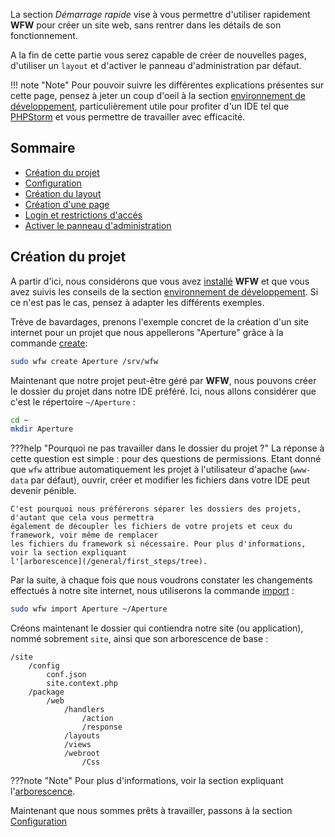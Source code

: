 La section *Démarrage rapide* vise à vous permettre d'utiliser rapidement **WFW** pour créer un site web, sans
rentrer dans les détails de son fonctionnement.

A la fin de cette partie vous serez capable de créer de nouvelles pages, d'utiliser un `layout` et
d'activer le panneau d'administration par défaut.

!!! note "Note"
	Pour pouvoir suivre les différentes explications présentes sur cette page, pensez à jeter un
	coup d'oeil à la section [environnement de développement](/general/quickstart/dev),
	particulièrement utile pour profiter d'un IDE tel que [PHPStorm](https://www.jetbrains.com/phpstorm/)
	et vous permettre de travailler avec efficacité.

## Sommaire

- [Création du projet](/general/quickstart/first_project/#creation-du-projet)
- [Configuration](/general/quickstart/first_project/config)
- [Création du layout](general/quickstart/first_project/layout)
- [Création d'une page](general/quickstart/first_project/page)
- [Login et restrictions d'accés](general/quickstart/first_project/access)
- [Activer le panneau d'administration](general/quickstart/first_project/admin_panel)

## Création du projet

A partir d'ici, nous considérons que vous avez [installé](/general/start.md) **WFW** et que vous
avez suivis les conseils de la section [environnement de développement](/general/quickstart/dev). Si
ce n'est pas le cas, pensez à adapter les différents exemples.

Trève de bavardages, prenons l'exemple concret de la création d'un site internet pour un projet que
nous appellerons "Aperture" grâce à la commande [create](/cli/wfw/#creation-dun-projet):

```bash
sudo wfw create Aperture /srv/wfw
```

Maintenant que notre projet peut-être géré par **WFW**, nous pouvons créer le dossier du projet dans
notre IDE préféré. Ici, nous allons considérer que c'est le répertoire `~/Aperture` :

```bash
cd ~
mkdir Aperture
```

???help "Pourquoi ne pas travailler dans le dossier du projet ?"
	La réponse à cette question est simple : pour des questions de permissions.
	Etant donné que `wfw` attribue automatiquement les projet à l'utilisateur d'apache (`www-data` par
	défaut), ouvrir, créer et modifier les fichiers dans votre IDE peut devenir pénible.

	C'est pourquoi nous préférerons séparer les dossiers des projets, d'autant que cela vous permettra
	également de découpler les fichiers de votre projets et ceux du framework, voir même de remplacer
	les fichiers du framework si nécessaire. Pour plus d'informations, voir la section expliquant
	l'[arborescence](/general/first_steps/tree).

Par la suite, à chaque fois que nous voudrons constater les changements effectués à notre site internet,
nous utiliserons la commande [import](/cli/wfw/#importation-et-mise-a-jour-dun-projet) :
```bash
sudo wfw import Aperture ~/Aperture
```

Créons maintenant le dossier qui contiendra notre site (ou application), nommé sobrement `site`, ainsi
 que son arborescence de base :

```
/site
	/config
		conf.json
		site.context.php
	/package
		/web
			/handlers
				/action
				/response
			/layouts
			/views
			/webroot
				/Css
```

???note "Note"
	Pour plus d'informations, voir la section expliquant l'[arborescence](/general/first_steps/tree).

Maintenant que nous sommes prêts à travailler, passons à la section
[Configuration](/general/quickstart/first_project/config)